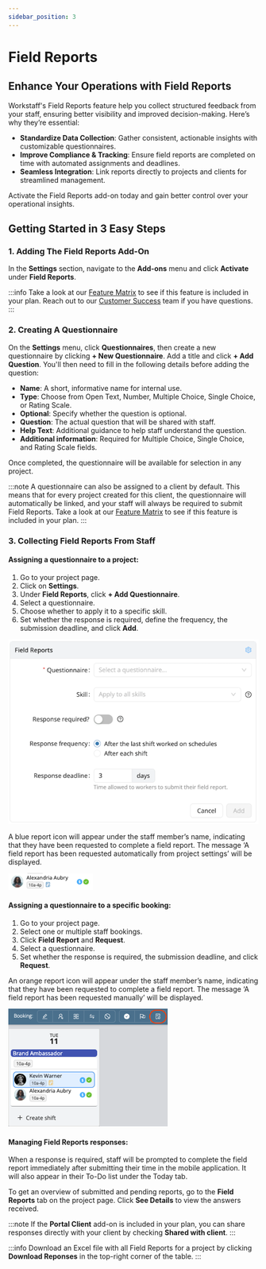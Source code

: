 ```yaml
---
sidebar_position: 3
---
```


# Field Reports

## Enhance Your Operations with Field Reports

Workstaff's Field Reports feature help you collect structured feedback from your staff, ensuring better visibility and improved decision-making. Here’s why they’re essential:
- **Standardize Data Collection**: Gather consistent, actionable insights with customizable questionnaires.
- **Improve Compliance & Tracking**: Ensure field reports are completed on time with automated assignments and deadlines.
- **Seamless Integration**: Link reports directly to projects and clients for streamlined management.

Activate the Field Reports add-on today and gain better control over your operational insights.

## Getting Started in 3 Easy Steps

### 1. Adding The Field Reports Add-On

In the **Settings** section, navigate to the **Add-ons** menu and click **Activate** under **Field Reports**.

:::info
Take a look at our [Feature Matrix](../features-matrix.md) to see if this feature is included in your plan. Reach out to our [Customer Success](mailto:customer.success@workstaff.app) team if you have questions.
:::

### 2. Creating A Questionnaire

On the **Settings** menu, click **Questionnaires**, then create a new questionnaire by clicking **+ New Questionnaire**. Add a title and click **+ Add Question**. You'll then need to fill in the following details before adding the question:
- **Name**: A short, informative name for internal use.
- **Type**: Choose from Open Text, Number, Multiple Choice, Single Choice, or Rating Scale.
- **Optional**: Specify whether the question is optional.
- **Question**: The actual question that will be shared with staff.
- **Help Text**: Additional guidance to help staff understand the question.
- **Additional information**: Required for Multiple Choice, Single Choice, and Rating Scale fields.

Once completed, the questionnaire will be available for selection in any project.

:::note
A questionnaire can also be assigned to a client by default. This means that for every project created for this client, the questionnaire will automatically be linked, and your staff will always be required to submit Field Reports. Take a look at our [Feature Matrix](../features-matrix.md) to see if this feature is included in your plan.
:::

### 3. Collecting Field Reports From Staff

#### Assigning a questionnaire to a project:

1. Go to your project page.
2. Click on **Settings**.
3. Under **Field Reports**, click **+ Add Questionnaire**.
4. Select a questionnaire.
5. Choose whether to apply it to a specific skill.
6. Set whether the response is required, define the frequency, the submission deadline, and click **Add**.

![Field Reports setup](./Images/field-reports-setup.png)

A blue report icon will appear under the staff member’s name, indicating that they have been requested to complete a field report. The message ‘A field report has been requested automatically from project settings’ will be displayed.

![Field Reports requested automatically](./Images/requested-automatically.png)

#### Assigning a questionnaire to a specific booking:

1. Go to your project page.
2. Select one or multiple staff bookings.
3. Click **Field Report** and **Request**.
4. Select a questionnaire.
5. Set whether the response is required, the submission deadline, and click **Request**.

An orange report icon will appear under the staff member’s name, indicating that they have been requested to complete a field report. The message ‘A field report has been requested manually’ will be displayed.

![Field Reports requested manually](./Images/requested-manually.png)

#### Managing Field Reports responses:

When a response is required, staff will be prompted to complete the field report immediately after submitting their time in the mobile application. It will also appear in their To-Do list under the Today tab.

To get an overview of submitted and pending reports, go to the **Field Reports** tab on the project page. Click **See Details** to view the answers received.

:::note
If the **Portal Client** add-on is included in your plan, you can share responses directly with your client by checking **Shared with client**.
:::

:::info
Download an Excel file with all Field Reports for a project by clicking **Download Reponses** in the top-right corner of the table.
:::